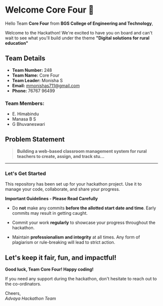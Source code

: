 # Welcome Core Four 👋

Hello Team **Core Four** from **BGS College of Engineering and Technology**,

Welcome to the Hackathon! We're excited to have you on board and can't wait to see what you'll build under the theme **"Digital solutions for rural education"** 

## Team Details

- **Team Number:** 248  
- **Team Name:** Core Four
- **Team Leader:** Monisha S  
- **Email:** mmonishas711@gmail.com  
- **Phone:** 76767 96499  

### Team Members:
- E. Himabindu 
- Manasa B S 
- G Bhuvaneswari 

## Problem Statement

> **Building a web-based classroom management system for rural teachers to create, assign, and track stu...**

---

### Let's Get Started 

This repository has been set up for your hackathon project. Use it to manage your code, collaborate, and share your progress.

**Important Guidelines - Please Read Carefully**

- Do **not** make any commits **before the allotted start date and time**. Early commits may result in getting caught.
- Commit your work **regularly** to showcase your progress throughout the hackathon.

- Maintain **professionalism and integrity** at all times. Any form of plagiarism or rule-breaking will lead to strict action.

Let's keep it fair, fun, and impactful! 
---

**Good luck, Team Core Four! Happy coding!**

If you need any support during the hackathon, don't hesitate to reach out to the co-ordinators.

Cheers,  
_Advaya Hackathon Team_